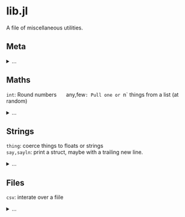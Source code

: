 

# lib.jl


A file of miscellaneous utilities.
## Meta

<details><summary>...</summary><pre>
same(s) = s        
</pre></details>

## Maths
`int`: Round numbers `  
`any,few`: Pull one or `n` things from a list (at random) 

<details><summary>...</summary><pre>
int(x)  = floor(Int,x)
any(a)  = a[ int(length(a) * rand()) + 1]
few(a,n=it.divs.few)=length(a)<n ? a : [any(a) for _ in 1:n]
</pre></details>

## Strings
`thing`: coerce things to floats or strings   
`say,sayln`: print a struct, maybe with a trailing new line.

<details><summary>...</summary><pre>
thing(x) = try parse(Float64,x) catch _ x end

sayln(i) = begin ay(i); println("") end

function say(i)
  s,pre="$(typeof(i)){",""
  for f in sort!([x for x in fieldnames(typeof(i)) 
                 if !("$x"[1] == '_')])
    g = getfield(i,f)
    s = s * pre * "$f=$g"
    pre=", "
  end
  print(s * "}")
end
</pre></details>

## Files
`csv`: interate over a fiile

<details><summary>...</summary><pre>
@resumable function csv(file;zap=r"(\s+|#.*)")
  b4=""
  for line in eachline(file)
    line = replace(line,zap =>"")
    if length(line) != 0
      if line[end] == ',' # if line ends with ",",
        b4 = b4 * line    # join it to next
      else
        @yield [thing(x) for x in split(b4*line,",")]
                b4 = "" end end end end  
</pre></details>



